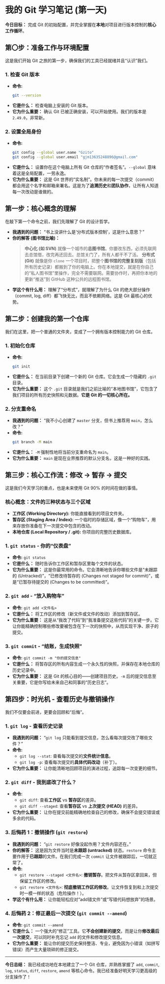 # 我的 Git 学习笔记 (第一天)

**今日目标：** 完成 Git 的初始配置，并完全掌握在**本地**对项目进行版本控制的**核心工作循环**。

## 第〇步：准备工作与环境配置

这是我们开始 Git 之旅的第一步，确保我们的工具已经就绪并且“认识”我们。

### 1. 检查 Git 版本

- **命令:**
  ```bash
  git --version
  ```
- **它是什么：** 检查电脑上安装的 Git 版本。
- **它为什么重要：** 确认 Git 已被正确安装，可以开始使用。我们的版本是 `2.49.0`，非常新。

### 2. 设置全局身份

- **命令:**
  ```bash
  git config --global user.name "Gzito"
  git config --global user.email "gjm13635248896@gmail.com"
  ```
- **它是什么：** 设置你在这个电脑上所有 Git 仓库的“作者签名”。`--global` 意味着这是全局配置，一劳永逸。
- **它为什么重要：** 这是 Git 世界的“实名制”。你未来的每一次提交（commit）都会用这个名字和邮箱来署名。这是为了**追溯历史**和**团队协作**，让所有人知道每一次改动是谁做的。

## 第一步：核心概念的理解

在敲下第一个命令之前，我们先理解了 Git 的设计哲学。

- **我遇到的问题：** “书上没讲什么是‘分布式版本控制’，这是什么意思？”
- **你的解答 (图书馆比喻)：**
  > **中心化 (如 SVN)** 就像一个城市的**总图书馆**。你要改东西，必须先联网去总馆借，改完再还回去。总馆关门了，所有人都干不了活。
  > **分布式 (Git)** 就像是你 `clone` 一个项目时，把整个**图书馆的完整复刻版**（包括所有历史记录）都搬到了你的电脑上。你在本地提交，就是在你自己的“私人图书馆”里操作，完全不需要联网。需要协作时，再把你本地的更新“推送”到 GitHub 这种公共的远程图书馆。
- **学这个有什么用：** 理解了“分布式”，就理解了为什么 Git 的绝大部分操作（commit, log, diff）都飞快无比，而且不依赖网络。这是 Git 最核心的优势。

## 第二步：创建我的第一个仓库

我们在这里，把一个普通的文件夹，变成了一个拥有版本控制能力的 Git 仓库。

### 1. 初始化仓库

- **命令:**
  ```bash
  git init
  ```
- **它是什么：** 在当前目录下创建一个新的 Git 仓库。它会生成一个隐藏的 `.git` 目录。
- **它为什么重要：** 这个 `.git` 目录就是我们之前比喻的“本地图书馆”，它包含了我们项目的所有历史快照和元数据。**它是 Git 的一切核心所在。**

### 2. 分支重命名

- **我遇到的问题：** “我不小心创建了 `master` 分支，但书上推荐用 `main`，怎么改？”
- **命令:**
  ```bash
  git branch -M main
  ```
- **它是什么：** `-M` 强制性地将当前分支重命名为 `main`。
- **它为什么重要：** `main` 是现在业界推荐的默认分支名，这是一种好的实践。

## 第三步：核心工作流：修改 -> 暂存 -> 提交

这是我们今天学习的重点，也是未来使用 Git 90% 的时间在做的事情。

### 核心概念：文件的三种状态与三个区域

- **工作区 (Working Directory):** 你能直接看到的项目文件夹。
- **暂存区 (Staging Area / Index):** 一个临时的存储区域，像一个“购物车”，用来存放你准备在下一次提交中包含的改动。
- **本地仓库 (Local Repository / .git):** 你项目的完整历史数据库。

### 1. `git status` - 你的“仪表盘”

- **命令:** `git status`
- **它是什么：** 随时告诉你工作区和暂存区里每个文件的状态。
- **它为什么重要：** 这是你最常用的命令。它会清晰地告诉你哪些文件是“未跟踪的 (Untracked)”，“已修改待暂存的 (Changes not staged for commit)”，或是“已暂存待提交的 (Changes to be committed)”。

### 2. `git add` - “放入购物车”

- **命令:** `git add <文件名>`
- **它是什么：** 将工作区的修改（新文件或文件的改动）添加到暂存区。
- **它为什么重要：** 这是从“我改了代码”到“我准备提交这些代码”的关键一步。它让你能精确控制哪些修改要被包含在下一次的快照中，从而实现干净、原子的提交。

### 3. `git commit` - “结账，生成快照”

- **命令:** `git commit -m "你的提交信息"`
- **它是什么：** 将暂存区的所有内容生成一个永久性的快照，并保存在本地仓库的历史记录中。
- **它为什么重要：** 这是 Git 的核心目的——创建项目历史。`-m` 后的提交信息至关重要，它是你写给未来自己和同事的“历史日志”。

## 第四步：时光机 - 查看历史与撤销操作

我们不仅要会前进，更要会回顾和“后悔”。

### 1. `git log` - 查看历史记录

- **我遇到的问题：** “`git log` 只能看到提交信息，怎么看每次提交改了哪些文件？”
- **命令:**
  - `git log --stat`: 查看每次提交的**文件统计信息**。
  - `git log -p`: 查看每次提交的**具体代码改动**（补丁）。
- **它为什么重要：** 让你能清晰地回顾项目的演进过程，追踪每一次变更的细节。

### 2. `git diff` - 我到底改了什么？

- **命令:**
  - `git diff`: 查看**工作区** vs **暂存区**的差异。
  - `git diff --staged`: 查看**暂存区** vs **上次提交 (HEAD)** 的差异。
- **它为什么重要：** 让你在提交前能精确地检查自己的修改，确保不会提交错误或多余的代码。

### 3. 后悔药 1：撤销操作 (`git restore`)

- **我遇到的问题：** “`git restore` 好像没起作用？文件内容还在。”
- **你的解答：** 这是因为文件当时是**未跟踪 (untracked)** 状态。`restore` 命令主要作用于**已跟踪**的文件。在我们完成一次 `commit` 让文件被跟踪后，一切就正常了。
- **命令:**
  - `git restore --staged <文件名>`: **撤销暂存**。把文件从暂存区拿回来，但保留工作区的修改。
  - `git restore <文件名>`: **彻底撤销工作区的修改**。让文件恢复到和上次提交时一模一样的状态（危险操作！）。
- **学这个有什么用：** 让你能轻松应对“add错文件”或“写错代码想放弃”的场景。

### 4. 后悔药 2：修正最后一次提交 (`git commit --amend`)

- **命令:** `git commit --amend`
- **它是什么：** 一个强大的“修正”工具。它**不会创建新的提交**，而是让你**修改最后一次提交**，可以同时补充忘记 `add` 的文件和修改提交信息。
- **它为什么重要：** 能让你的提交历史保持整洁、专业，避免因为小错误（如拼写错误）而产生大量琐碎的修正提交。

---

**今日总结：** 我已经成功地在本地建立了一个 Git 仓库，并熟练掌握了 `add`, `commit`, `log`, `status`, `diff`, `restore`, `amend` 等核心命令。我已经准备好明天学习更高级的分支操作了！
